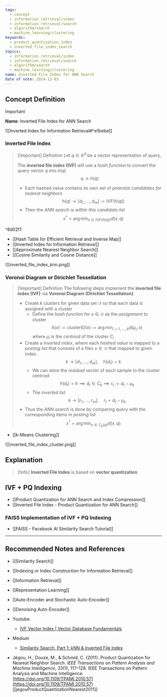 ```yaml
---
tags:
  - concept
  - information_retrieval/index
  - information_retrieval/search
  - algorithm/search
  - machine_learning/clustering
keywords:
  - product_quantization_index
  - inverted_file_index_search
topics:
  - information_retrieval/index
  - information_retrieval/search
  - algorithm/search
  - machine_learning/clustering
name: Inverted File Index for ANN Search
date of note: 2024-12-03
---
```


## Concept Definition

>[!important]
>**Name**: Inverted File Index for ANN Search

![[Inverted Index for Information Retrieval#^e1bebe]]

### Inverted File Index

>[!important] Definition
>Let $q \in \mathbb{R}^{d}$ be a vector representation of query, 
>
>The **inverted file index (IVF)** will use a *hash function* to convert the query vector $q$ into $h(q)$ $$q \to h(q)$$
>- Each hashed value contains its own set of *potential candidates for nearest neighbors* $$h(q) \to [d_{1}\,{,}\ldots{,}\,d_{m}] := \text{IVF}(h(q))$$
>- Then the *ANN search* is *within this candidate list* $$x^{*} = \arg\min_{x\in \text{IVF}(h(q))}d(x, q)$$

^8d02f1

- [[Hash Table for Efficient Retrieval and Inverse Map]]
- [[Inverted Index for Information Retrieval]]
- [[Approximate Nearest Neighbor Search]]
- [[Cosine Similarity and Cosine Distance]]

![[inverted_file_index_knn.png]]

### Voronoi Diagram or Dirichlet Tessellation 

>[!important] Definition
>The following steps implement the **inverted file index (IVF)** via **Voronoi Diagram (Dirichlet Tessellation)**:
>- Create $k$ clusters for given data set $\mathcal{D}$ so that each data is assigned with a cluster
>	- Define the *hash function* for $x\in \mathcal{D}$ as the *assignment* to cluster $$h(x) := \text{clusterID}(x) := \arg\min_{i =1\,{,}\ldots{,}\,k}d(\mu_{i}, x)$$ where $\mu_{i}$ is the *centroid* of the cluster $C_{i}$
>- Create a *inverted index*, where each *hashed value* is mapped to a  *posting list* that consists of a files $x\in \mathcal{D}$ that mapped to given index. $$k \to [d_{1}\,{,}\ldots{,}\,d_{m}], \quad h(d_{t}) =k $$
>	- We can store the *residual vector* of each sample to the cluster centroid $$h(d_{t}) =k \implies d_{t} \in C_{k} \implies r_{t} := d_{t} - \mu_{k}$$
>	- The *inverted list* $$k \to [r_{1}\,{,}\ldots{,}\,r_{m}], \quad r_{t} = d_{t} - \mu_{k}$$
>- Thus the *ANN search* is done by comparing query with the corresponding items in *posting list* $$x^{*} = \arg\min_{x\in C_{k}(q)}d(x, q)$$

- [[k-Means Clustering]]

![[inverted_file_index_cluster.png]]


## Explanation

>[!info]
>**Inverted File Index** is based on **vector quantization**.



## IVF + PQ Indexing

- [[Product Quantization for ANN Search and Index Compression]]
- [[Inverted File Index - Product Quantization for ANN Search]]

### FAISS Implementation of IVF + PQ Indexing

- [[FAISS - Facebook AI Similarity Search Tutorial]]


-----------
##  Recommended Notes and References


- [[Similarity Search]]
- [[Indexing or Index Construction for Information Retrieval]]
- [[Information Retrieval]]

- [[Representation Learning]]
- [[Auto-Encoder and Stochastic Auto-Encoder]]
- [[Denoising Auto-Encoder]]


- Youtube
	- [IVF Vector Index | Vector Database Fundamentals](https://www.youtube.com/watch?v=VOerTAir9SU)

- Medium
	- [Similarity Search, Part 1: kNN & Inverted File Index](https://towardsdatascience.com/similarity-search-knn-inverted-file-index-7cab80cc0e79)



- Jégou, H., Douze, M., & Schmid, C. (2011). Product Quantization for Nearest Neighbor Search. _IEEE Transactions on Pattern Analysis and Machine Intelligence_, _33_(1), 117–128. IEEE Transactions on Pattern Analysis and Machine Intelligence. [https://doi.org/10.1109/TPAMI.2010.57](https://doi.org/10.1109/TPAMI.2010.57)  [[jegouProductQuantizationNearest2011]]